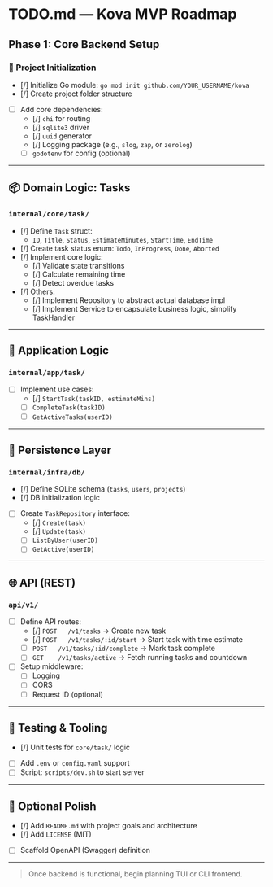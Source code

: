 # TODO.md — Kova MVP Roadmap

## Phase 1: Core Backend Setup

### 🔧 Project Initialization

- [/] Initialize Go module: `go mod init github.com/YOUR_USERNAME/kova`
- [/] Create project folder structure
- [ ] Add core dependencies:
  - [/] `chi` for routing
  - [/] `sqlite3` driver
  - [/] `uuid` generator
  - [/] Logging package (e.g., `slog`, `zap`, or `zerolog`)
  - [ ] `godotenv` for config (optional)

---

## 📦 Domain Logic: Tasks

### `internal/core/task/`

- [/] Define `Task` struct:
  - `ID`, `Title`, `Status`, `EstimateMinutes`, `StartTime`, `EndTime`
- [/] Create task status enum: `Todo`, `InProgress`, `Done`, `Aborted`
- [/] Implement core logic:
  - [/] Validate state transitions
  - [/] Calculate remaining time
  - [/] Detect overdue tasks
- [/] Others:
  - [/] Implement Repository to abstract actual database impl
  - [/] Implement Service to encapsulate business logic, simplify TaskHandler

---

## 🧠 Application Logic

### `internal/app/task/`

- [ ] Implement use cases:
  - [/] `StartTask(taskID, estimateMins)`
  - [ ] `CompleteTask(taskID)`
  - [ ] `GetActiveTasks(userID)`

---

## 🧩 Persistence Layer

### `internal/infra/db/`

- [/] Define SQLite schema (`tasks`, `users`, `projects`)
- [/] DB initialization logic
- [ ] Create `TaskRepository` interface:
  - [/] `Create(task)`
  - [/] `Update(task)`
  - [ ] `ListByUser(userID)`
  - [ ] `GetActive(userID)`

---

## 🌐 API (REST)

### `api/v1/`

- [ ] Define API routes:
  - [/] `POST   /v1/tasks` → Create new task
  - [/] `POST   /v1/tasks/:id/start` → Start task with time estimate
  - [ ] `POST   /v1/tasks/:id/complete` → Mark task complete
  - [ ] `GET    /v1/tasks/active` → Fetch running tasks and countdown
- [ ] Setup middleware:
  - [ ] Logging
  - [ ] CORS
  - [ ] Request ID (optional)

---

## 🧪 Testing & Tooling

- [/] Unit tests for `core/task/` logic
- [ ] Add `.env` or `config.yaml` support
- [ ] Script: `scripts/dev.sh` to start server

---

## 🌱 Optional Polish

- [/] Add `README.md` with project goals and architecture
- [/] Add `LICENSE` (MIT)
- [ ] Scaffold OpenAPI (Swagger) definition

---

> Once backend is functional, begin planning TUI or CLI frontend.
